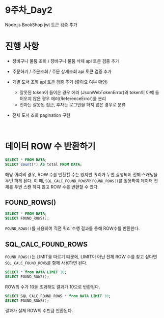 # 9주차_Day2
Node.js BookShop jwt 토큰 검증 추가

# 진행 사항
- 장바구니 물품 조회 / 장바구니 물품 삭제 api 토큰 검증 추가
- 주문하기 / 주문조회 / 주문 상세조회 api 토큰 검증 추가

- 개별 도서 조회 api 토큰 검증 추가 (좋아요 여부 확인)
  - 잘못된 token이 들어온 경우 에러 (JsonWebTokenError)와 token이 아예 들어오지 않은 경우 에러(ReferenceError)를 분리
  - 전자는 잘못된 접근, 후자는 로그인을 하지 않은 경우로 분류

- 전체 도서 조회 pagination 구현

<br>

# 데이터 ROW 수 반환하기

```SQL
SELECT * FROM DATA;
SELECT count(*) AS total FROM DATA;
```
해당 쿼리의 경우, ROW 수를 반환할 수는 있지만 쿼리가 두번 실행되어 전체 스캐닝을 두번 하게 된다.
이 때, `SQL_CALC_FOUND_ROWS`와 `FOUND_ROWS()`를 활용하여 데이터 전체를 두번 스캔 하지 않고 ROW 수를 반환할 수 있다.

## FOUND_ROWS()
```SQL
SELECT * FROM DATA;
SELECT FOUND_ROWS();
```
`FOUND_ROWS()`를 사용하여 직전 쿼리 수행 결과를 통해 ROW수를 반환한다. <br>

## SQL_CALC_FOUND_ROWS
`FOUND_ROWS()`는 LIMIT을 따르기 떄문에, LIMIT이 아닌 전체 ROW 수를 찾고 싶다면 `SQL_CALC_FOUND_ROWS`를 함께 사용하면 된다.

```SQL
SELECT * from DATA LIMIT 10;
SELECT FOUND_ROWS();
```
ROW의 수가 10을 초과해도 결과가 10으로 반환된다.

```SQL
SELECT SQL_CALC_FOUND_ROWS * from DATA LIMIT 10;
SELECT FOUND_ROWS();
```
결과가 실제 ROW의 수만큼 반환된다.
